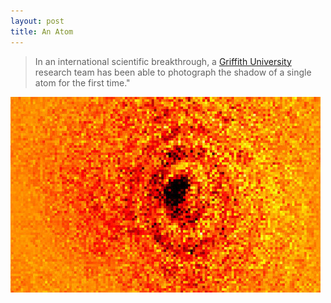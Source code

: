 ```yaml
---
layout: post
title: An Atom
---
```


> In an international scientific breakthrough, a <a href="http://www3.griffith.edu.au/03/ertiki/tiki-read_article.php?articleId=37742">Griffith University</a>
> research team has been able to photograph the shadow of a
> single atom for the first time."

<img src="/images/single-atom-picture.jpg"
  alt="Picture of an atom" class="big" />
